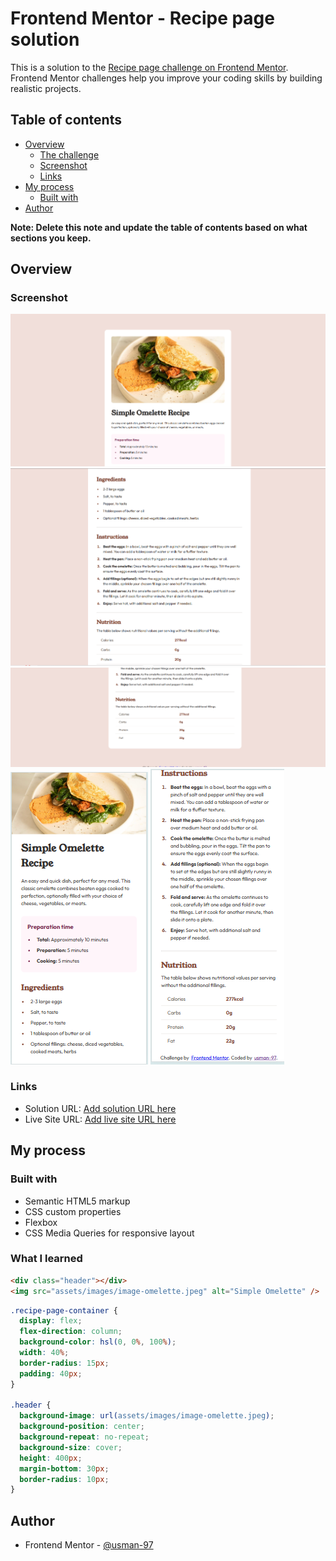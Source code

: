 # Frontend Mentor - Recipe page solution

This is a solution to the [Recipe page challenge on Frontend Mentor](https://www.frontendmentor.io/challenges/recipe-page-KiTsR8QQKm). Frontend Mentor challenges help you improve your coding skills by building realistic projects.

## Table of contents

- [Overview](#overview)
  - [The challenge](#the-challenge)
  - [Screenshot](#screenshot)
  - [Links](#links)
- [My process](#my-process)
  - [Built with](#built-with)
- [Author](#author)

**Note: Delete this note and update the table of contents based on what sections you keep.**

## Overview

### Screenshot

![](./final-design/final-design-1.png)
![](./final-design/final-design-2.png)
![](./final-design/final-design-3.png)
![](./final-design/final-mobile-design-1.png)
![](./final-design/final-mobile-design-2.png)

### Links

- Solution URL: [Add solution URL here](https://your-solution-url.com)
- Live Site URL: [Add live site URL here](https://your-live-site-url.com)

## My process

### Built with

- Semantic HTML5 markup
- CSS custom properties
- Flexbox
- CSS Media Queries for responsive layout

### What I learned

```html
<div class="header"></div>
<img src="assets/images/image-omelette.jpeg" alt="Simple Omelette" />
```

```css
.recipe-page-container {
  display: flex;
  flex-direction: column;
  background-color: hsl(0, 0%, 100%);
  width: 40%;
  border-radius: 15px;
  padding: 40px;
}

.header {
  background-image: url(assets/images/image-omelette.jpeg);
  background-position: center;
  background-repeat: no-repeat;
  background-size: cover;
  height: 400px;
  margin-bottom: 30px;
  border-radius: 10px;
}
```

## Author

- Frontend Mentor - [@usman-97](https://www.frontendmentor.io/profile/usman-97)
